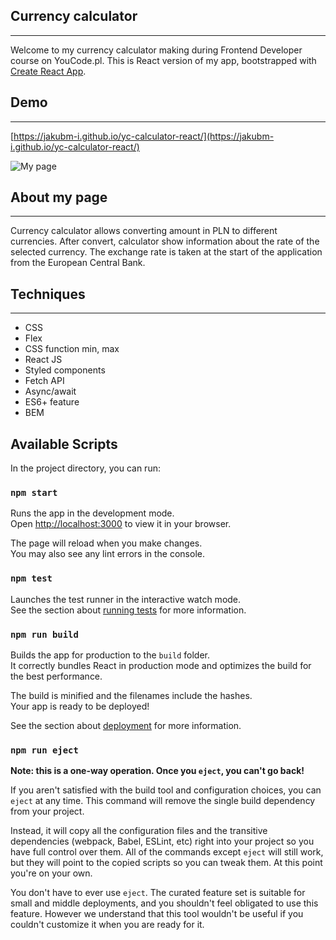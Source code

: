 ## Currency calculator 
---
Welcome to my currency calculator making during Frontend Developer course on YouCode.pl.
This is React version of my app, bootstrapped with [Create React App](https://github.com/facebook/create-react-app).

## Demo
---
[https://jakubm-i.github.io/yc-calculator-react/](https://jakubm-i.github.io/yc-calculator-react/)

![My page](/src/picture/calculator.gif)

## About my page
---
Currency calculator allows converting amount in PLN to different currencies. After convert, calculator show information about the rate of the selected currency. The exchange rate is taken at the start of the application from the European Central Bank.

## Techniques
---
- CSS
- Flex
- CSS function min, max
- React JS
- Styled components
- Fetch API
- Async/await
- ES6+ feature
- BEM

## Available Scripts

In the project directory, you can run:

### `npm start`

Runs the app in the development mode.\
Open [http://localhost:3000](http://localhost:3000) to view it in your browser.

The page will reload when you make changes.\
You may also see any lint errors in the console.

### `npm test`

Launches the test runner in the interactive watch mode.\
See the section about [running tests](https://facebook.github.io/create-react-app/docs/running-tests) for more information.

### `npm run build`

Builds the app for production to the `build` folder.\
It correctly bundles React in production mode and optimizes the build for the best performance.

The build is minified and the filenames include the hashes.\
Your app is ready to be deployed!

See the section about [deployment](https://facebook.github.io/create-react-app/docs/deployment) for more information.

### `npm run eject`

**Note: this is a one-way operation. Once you `eject`, you can't go back!**

If you aren't satisfied with the build tool and configuration choices, you can `eject` at any time. This command will remove the single build dependency from your project.

Instead, it will copy all the configuration files and the transitive dependencies (webpack, Babel, ESLint, etc) right into your project so you have full control over them. All of the commands except `eject` will still work, but they will point to the copied scripts so you can tweak them. At this point you're on your own.

You don't have to ever use `eject`. The curated feature set is suitable for small and middle deployments, and you shouldn't feel obligated to use this feature. However we understand that this tool wouldn't be useful if you couldn't customize it when you are ready for it.

